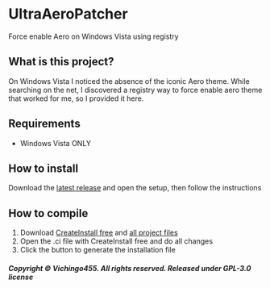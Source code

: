 # UltraAeroPatcher
Force enable Aero on Windows Vista using registry
## What is this project?
On Windows Vista I noticed the absence of the iconic Aero theme. While searching on the net, I discovered a registry way
to force enable aero theme that worked for me, so I provided it here.

## Requirements
- Windows Vista ONLY
## How to install
Download the [latest release](https://github.com/Vichingo455/UltraAeroPatcher/releases/latest) and open the setup, then follow the instructions
## How to compile
1. Download [CreateInstall free](https://www.createinstall.com/downloads/cif-setup.exe) and [all project files](https://github.com/Vichingo455/UltraAeroPatcher/archive/refs/heads/master.zip)
2. Open the .ci file with CreateInstall free and do all changes
3. Click the button to generate the installation file

##### Copyright © Vichingo455. All rights reserved. Released under GPL-3.0 license

